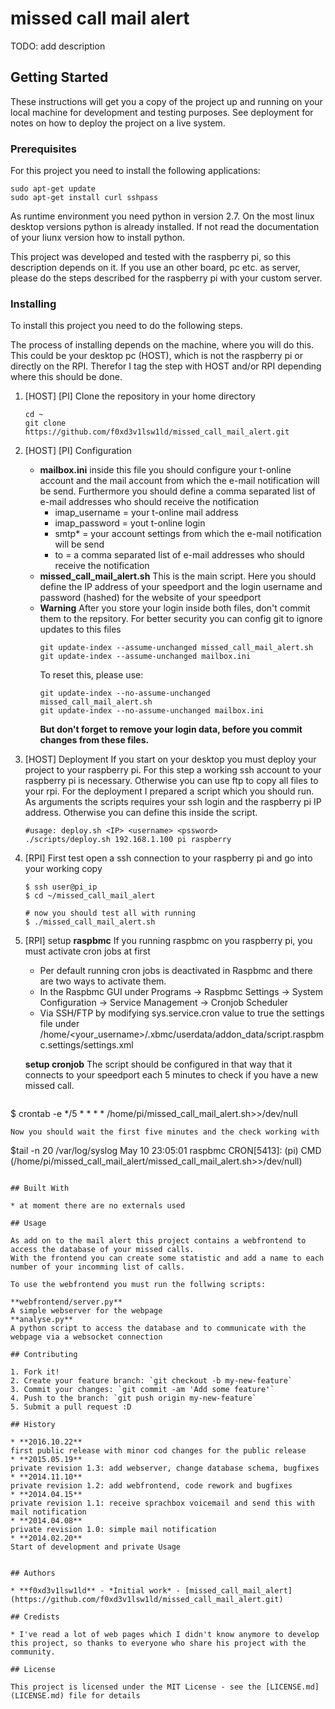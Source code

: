 # missed call mail alert

TODO: add description

## Getting Started

These instructions will get you a copy of the project up and running on your local machine for development and testing purposes. See deployment for notes on how to deploy the project on a live system.

### Prerequisites

For this project you need to install the following applications:
```
sudo apt-get update
sudo apt-get install curl sshpass
```
As runtime environment you need python in version 2.7. On the most linux desktop versions python is already installed. If not read the documentation of your liunx version how to install python.

This project was developed and tested with the raspberry pi, so this description depends on it. If you use an other board, pc etc. as server, please do the steps described for the raspberry pi with your custom server.

### Installing

To install this project you need to do the following steps.

The process of installing depends on the machine, where you will do this. This could be your desktop pc (HOST), which is not the raspberry pi or directly on the RPI. Therefor I tag the step with HOST and/or RPI depending where this should be done.

1. [HOST] [PI] Clone the repository in your home directory
   ```
   cd ~
   git clone https://github.com/f0xd3v1lsw1ld/missed_call_mail_alert.git
   ```
2. [HOST] [PI] Configuration
   - **mailbox.ini**
     inside this file you should configure your t-online account and the mail account from which the e-mail notification will be send. Furthermore you should define a comma separated list of e-mail addresses who should receive the notification
      - imap_username = your t-online mail address
      - imap_password = yout t-online login
      - smtp* = your account settings from which the e-mail notification will be send
      - to =  a comma separated list of e-mail addresses who should receive the notification
   - **missed_call_mail_alert.sh**
     This is the main script. Here you should define the IP address of your speedport and the login username and password (hashed) for the website of your speedport
   - **Warning**
     After you store your login inside both files, don't commit them to the repsitory.
     For better security you can config git to ignore updates to this files
     ```
     git update-index --assume-unchanged missed_call_mail_alert.sh
     git update-index --assume-unchanged mailbox.ini
     ```
     To reset this, please use:
     ```
     git update-index --no-assume-unchanged missed_call_mail_alert.sh
     git update-index --no-assume-unchanged mailbox.ini
     ```
     **But don't forget to remove your login data, before you commit changes from these files.**
3. [HOST] Deployment
   If you start on your desktop you must deploy your project to your raspberry pi. For this step a working ssh account to your raspberry pi is necessary. Otherwise you can use ftp to copy all files to your rpi.
   For the deployment I prepared a script which you should run. As arguments the scripts requires your ssh login and the raspberry pi IP address. Otherwise you can define this inside the script.
   ```
   #usage: deploy.sh <IP> <username> <pssword>
   ./scripts/deploy.sh 192.168.1.100 pi raspberry
   ```
4. [RPI] First test
   open a ssh connection to your raspberry pi and go into your working copy
   ```
   $ ssh user@pi_ip
   $ cd ~/missed_call_mail_alert

   # now you should test all with running
   $ ./missed_call_mail_alert.sh
   ```
5. [RPI] setup
   **raspbmc**
   If you running raspbmc on you raspberry pi, you must activate cron jobs at first
    - Per default running cron jobs is deactivated in Raspbmc and there are two ways to activate them.
    - In the Raspbmc GUI under Programs -> Raspbmc Settings -> System Configuration -> Service Management -> Cronjob Scheduler
    - Via SSH/FTP by modifying sys.service.cron value to true the settings file under /home/<your_username>/.xbmc/userdata/addon_data/script.raspbmc.settings/settings.xml

   **setup cronjob**
   The script should be configured in that way that it connects to your speedport each 5 minutes to check if you have a new missed call.
   ```
  $ crontab -e
    */5 * * * * /home/pi/missed_call_mail_alert.sh>>/dev/null
   ```
   Now you should wait the first five minutes and the check working with
   ```
   $tail -n 20 /var/log/syslog
   May 10 23:05:01 raspbmc CRON[5413]: (pi) CMD (/home/pi/missed_call_mail_alert/missed_call_mail_alert.sh>>/dev/null)
  ```

## Built With

* at moment there are no externals used

## Usage

As add on to the mail alert this project contains a webfrontend to access the database of your missed calls.
With the frontend you can create some statistic and add a name to each number of your incomming list of calls.

To use the webfrontend you must run the follwing scripts:

**webfrontend/server.py**
A simple webserver for the webpage
**analyse.py**
A python script to access the database and to communicate with the webpage via a websocket connection

## Contributing

1. Fork it!
2. Create your feature branch: `git checkout -b my-new-feature`
3. Commit your changes: `git commit -am 'Add some feature'`
4. Push to the branch: `git push origin my-new-feature`
5. Submit a pull request :D

## History

* **2016.10.22**
first public release with minor cod changes for the public release
* **2015.05.19**
private revision 1.3: add webserver, change database schema, bugfixes
* **2014.11.10**
private revision 1.2: add webfrontend, code rework and bugfixes
* **2014.04.15**
private revision 1.1: receive sprachbox voicemail and send this with mail notification
* **2014.04.08**
private revision 1.0: simple mail notification
* **2014.02.20**
Start of development and private Usage


## Authors

* **f0xd3v1lsw1ld** - *Initial work* - [missed_call_mail_alert](https://github.com/f0xd3v1lsw1ld/missed_call_mail_alert.git)

## Credists

* I've read a lot of web pages which I didn't know anymore to develop this project, so thanks to everyone who share his project with the community.

## License

This project is licensed under the MIT License - see the [LICENSE.md](LICENSE.md) file for details
